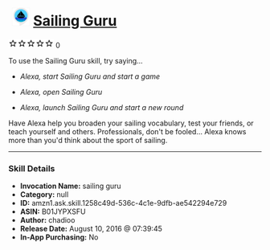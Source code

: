 # &nbsp;<img src="skill_icon" alt="Sailing Guru icon" width="36"> [Sailing Guru](http://alexa.amazon.com/#skills/amzn1.ask.skill.1258c49d-536c-4c1e-9dfb-ae542294e729)
![0 stars](../../images/ic_star_border_black_18dp_1x.png)![0 stars](../../images/ic_star_border_black_18dp_1x.png)![0 stars](../../images/ic_star_border_black_18dp_1x.png)![0 stars](../../images/ic_star_border_black_18dp_1x.png)![0 stars](../../images/ic_star_border_black_18dp_1x.png) 0

To use the Sailing Guru skill, try saying...

* *Alexa, start Sailing Guru and start a game*

* *Alexa, open Sailing Guru*

* *Alexa, launch Sailing Guru and start a new round*

Have Alexa help you broaden your sailing vocabulary, test your friends, or teach yourself and others. Professionals, don't be fooled... Alexa knows more than you'd think about the sport of sailing.

***

### Skill Details

* **Invocation Name:** sailing guru
* **Category:** null
* **ID:** amzn1.ask.skill.1258c49d-536c-4c1e-9dfb-ae542294e729
* **ASIN:** B01JYPXSFU
* **Author:** chadioo
* **Release Date:** August 10, 2016 @ 07:39:45
* **In-App Purchasing:** No
